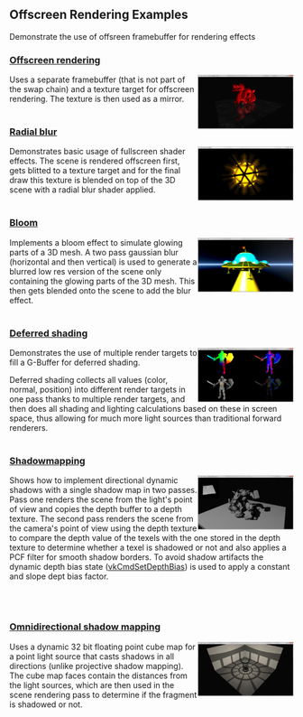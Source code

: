 ## Offscreen Rendering Examples

Demonstrate the use of offsreen framebuffer for rendering effects

### [Offscreen rendering](examples/offscreen/offscreen.cpp)
<img src="./documentation/screenshots/basic_offscreen.png" height="96px" align="right">

Uses a separate framebuffer (that is not part of the swap chain) and a texture 
target for offscreen rendering. The texture is then used as a mirror.
<br><br>

### [Radial blur](examples/radialblur/radialblur.cpp)
<img src="./documentation/screenshots/radial_blur.png" height="96px" align="right">

Demonstrates basic usage of fullscreen shader effects. The scene is rendered 
offscreen first, gets blitted to a texture target and for the final draw this 
texture is blended on top of the 3D scene with a radial blur shader applied.
<br><br>

### [Bloom](examples/bloom/bloom.cpp)
<img src="./documentation/screenshots/bloom.png" height="96px" align="right">

Implements a bloom effect to simulate glowing parts of a 3D mesh. A two pass 
gaussian blur (horizontal and then vertical) is used to generate a blurred low res 
version of the scene only containing the glowing parts of the 3D mesh. This then 
gets blended onto the scene to add the blur effect.
<br><br>

### [Deferred shading](examples/deferred/deferred.cpp)
<img src="./documentation/screenshots/deferred_shading.png" height="96px" align="right">

Demonstrates the use of multiple render targets to fill a G-Buffer for deferred 
shading.

Deferred shading collects all values (color, normal, position) into different render 
targets in one pass thanks to multiple render targets, and then does all shading and 
lighting calculations based on these in screen space, thus allowing for much more 
light sources than traditional forward renderers.
<br><br>

### [Shadowmapping](examples/shadowmapping/shadowmapping.cpp)
<img src="./documentation/screenshots/shadowmapping.png" height="96px" align="right">

Shows how to implement directional dynamic shadows with a single shadow map in two passes. Pass one renders the scene from the light's point of view and copies the depth buffer to a depth texture.
The second pass renders the scene from the camera's point of view using the depth texture to compare the depth value of the texels with the one stored in the depth texture to determine whether a texel is shadowed or not and also applies a PCF filter for smooth shadow borders.
To avoid shadow artifacts the dynamic depth bias state ([vkCmdSetDepthBias](https://www.khronos.org/registry/vulkan/specs/1.0/man/html/vkCmdSetDepthBias.html)) is used to apply a constant and slope dept bias factor.

<br><br>

### [Omnidirectional shadow mapping](examples/shadowmappingomni/shadowmappingomni.cpp)
<img src="./documentation/screenshots/shadow_omnidirectional.png" height="96px" align="right">

Uses a dynamic 32 bit floating point cube map for a point light source that casts shadows in all directions (unlike projective shadow mapping).
The cube map faces contain the distances from the light sources, which are then used in the scene rendering pass to determine if the fragment is shadowed or not.
<br><br>


